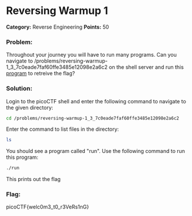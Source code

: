 # Reversing Warmup 1
__Category:__ Reverse Engineering
__Points:__ 50

### Problem:

Throughout your journey you will have to run many programs. Can you navigate to /problems/reversing-warmup-1_3_7c0eade7faf60ffe3485e12098e2a6c2 on the shell server and run this [program](https://2018shell3.picoctf.com/static/ed5cc27f269a3a4653f0a65b2e8a2d46/run) to retreive the flag?

### Solution:

Login to the picoCTF shell and enter the following command to navigate to the given directory:

```bash
cd /problems/reversing-warmup-1_3_7c0eade7faf60ffe3485e12098e2a6c2
```

Enter the command to list files in the directory:

```bash
ls
```

You should see a program called "run". Use the following command to run this program:

```bash
./run
```

This prints out the flag

### Flag:

picoCTF{welc0m3_t0_r3VeRs1nG}

